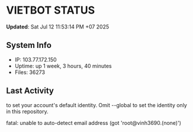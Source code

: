 # VIETBOT STATUS
**Updated**: Sat Jul 12 11:53:14 PM +07 2025

## System Info
- IP: 103.77.172.150
- Uptime: up 1 week, 3 hours, 40 minutes
- Files: 36273

## Last Activity

to set your account's default identity.
Omit --global to set the identity only in this repository.

fatal: unable to auto-detect email address (got 'root@vinh3690.(none)')
